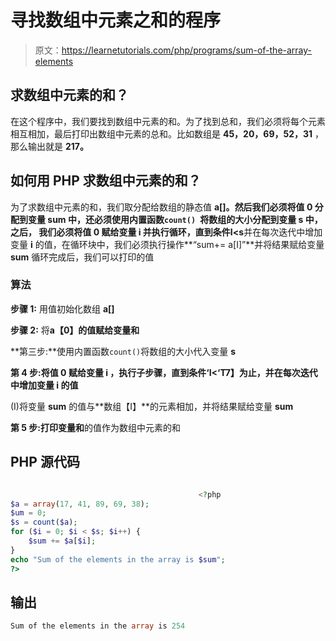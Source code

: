 # 寻找数组中元素之和的程序

> 原文：<https://learnetutorials.com/php/programs/sum-of-the-array-elements>

## 求数组中元素的和？

在这个程序中，我们要找到数组中元素的和。为了找到总和，我们必须将每个元素相互相加，最后打印出数组中元素的总和。比如数组是 **45，20，69，52，31** ，那么输出就是 **217。**

## 如何用 PHP 求数组中元素的和？

为了求数组中元素的和，我们取分配给数组的静态值 **a[]。**然后我们必须将值 **0** 分配到变量 sum 中，还必须使用内置函数`count() `将数组的大小分配到变量 **s** 中，之后， 我们必须将值 **0** 赋给变量 **i** 并执行循环，直到条件**I<s**并在每次迭代中增加变量 **i** 的值，在循环块中，我们必须执行操作**“sum+= a[I]”**并将结果赋给变量 **sum** 循环完成后，我们可以打印的值

### 算法

**步骤 1:** 用值初始化数组 **a[]**

**步骤 2:** 将**a【0】**的值赋给变量**和**

**第三步:**使用内置函数`count()`将数组的大小代入变量 **s**

**第 4 步:**将值 **0** 赋给变量 **i** ，执行子步骤，直到条件**‘I<‘T7】为止，并在每次迭代中增加变量 **i** 的值**

(I)将变量 **sum** 的值与**数组【I】**的元素相加，并将结果赋给变量 **sum**

**第 5 步:**打印变量**和**的值作为数组中元素的和

## PHP 源代码

```php

                                          <?php
$a = array(17, 41, 89, 69, 38);
$um = 0;
$s = count($a);
for ($i = 0; $i < $s; $i++) {
    $sum += $a[$i];
}
echo "Sum of the elements in the array is $sum";
?>

```

## 输出

```php
Sum of the elements in the array is 254
```